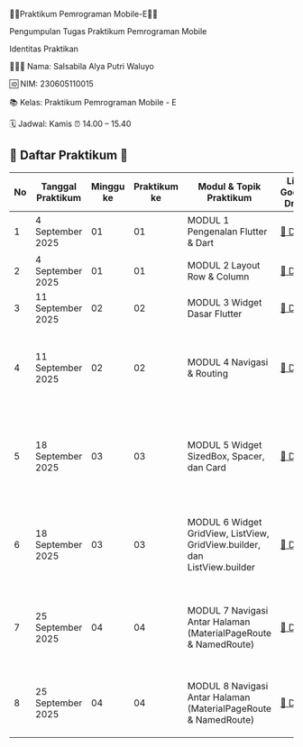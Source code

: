 🧸🎀Praktikum Pemrograman Mobile-E🍰🍓

Pengumpulan Tugas Praktikum Pemrograman Mobile


Identitas Praktikan

👩🏻‍💻 Nama: Salsabila Alya Putri Waluyo

🆔 NIM: 230605110015

📚 Kelas: Praktikum Pemrograman Mobile - E

🗓️ Jadwal: Kamis ⏰ 14.00 – 15.40

## 🌸 Daftar Praktikum 🌸

| No | Tanggal Praktikum | Minggu ke | Praktikum ke | Modul & Topik Praktikum | Link Google Drive | Link GitHub |
|----|-------------------|-----------|--------------|--------------------------|-------------------|-------------|
| 1  | 4 September 2025  | 01        | 01           | MODUL 1 Pengenalan Flutter & Dart | [📂 Drive](https://drive.google.com/file/d/1awuJkEVPECZQR3Obslwevs58WBeJDLZF/view?usp=sharing) | [💻 Introduction Flutter](https://github.com/SalsabilaAlya26/mobile-programming-practicum-pertemuan-1-modul-1-) |
| 2  | 4 September 2025  | 01        | 01           | MODUL 2 Layout Row & Column | [📂 Drive](https://drive.google.com/file/d/1B_EmaTQ-n8b961bV-kaM3ZucGRN5Bz3W/view?usp=sharing) | [💻 Row and Column](https://github.com/SalsabilaAlya26/mobile-programming-practicum-pertemuan-1-modul-2.git) |
| 3  | 11 September 2025 | 02        | 02           | MODUL 3 Widget Dasar Flutter | [📂 Drive](https://drive.google.com/file/d/1sNAgPhvgKRwecy9z8d53I_0gQ7jGEPMN/view?usp=drive_link) | [💻 Alignment](https://github.com/SalsabilaAlya26/mobile-programming-practicum-pertemuan-2-modul-1.git) |
| 4  | 11 September 2025 | 02        | 02           | MODUL 4 Navigasi & Routing | [📂 Drive](https://drive.google.com/file/d/1nvxgbSvFUk3QNZMSchW-m_drj28Y_oRC/view?usp=sharing) | [💻 Demo Flexible](https://github.com/SalsabilaAlya26/demo_flexible.git) <br> [💻 Expanded](https://github.com/SalsabilaAlya26/expanded.git) <br> [💻 Tugas Pemutar Musik](https://github.com/SalsabilaAlya26/mobile-programming-practicum-pertemuan-2-modul-2.git) |
| 5  | 18 September 2025 | 03        | 03           | MODUL 5 Widget SizedBox, Spacer, dan Card | [📂 Drive](https://drive.google.com/file/d/1va4am4MdsnSbFexuCqVqiea9azBf9tXT/view?usp=sharing) | [💻 Demo SizedBox](https://github.com/SalsabilaAlya26/demo.sizedbox.git) <br> [💻 Demo Card](https://github.com/SalsabilaAlya26/demo_card.git) <br> [💻 Tugas Pemutar Musik](https://github.com/SalsabilaAlya26/mobile-programming-practicum-pertemuan-3-modul-1.git) |
| 6  | 18 September 2025 | 03        | 03           | MODUL 6 Widget GridView, ListView, GridView.builder, dan ListView.builder | [📂 Drive](https://drive.google.com/file/d/1o6txcDuknyopv8NkYoDLJrGX2BAiH3DM/view?usp=sharing) | [💻 Demo Grid View](https://github.com/SalsabilaAlya26/demo_gridview.git) <br> [💻 Demo List View](https://github.com/SalsabilaAlya26/demo_listview.git) <br> [💻 Grid & ListView](https://github.com/SalsabilaAlya26/mobile-programming-practicum-pertemuan-3-modul-2.git) |
| 7  | 25 September 2025 | 04        | 04           | MODUL 7 Navigasi Antar Halaman (MaterialPageRoute & NamedRoute) | [📂 Drive](https://drive.google.com/file/d/1fUfVPDAJFL0TxQfaA7tiVS88lEWvjZmg/view?usp=sharing) | [💻 Demo Pageroute](https://github.com/SalsabilaAlya26/demo.navigasi.pageroute.git) <br> [💻 Demo Navigasi](https://github.com/SalsabilaAlya26/demo_navigasi_tugas2.git) <br> [💻 Tugas Navigasi](https://github.com/SalsabilaAlya26/mobile-programming-practicum-pertemuan-4-modul-1.git) |
| 8  | 25 September 2025 | 04        | 04           | MODUL 8 Navigasi Antar Halaman (MaterialPageRoute & NamedRoute) | [📂 Drive](https://drive.google.com/file/d/1FM8GJlgpGMBB3Hz45u2zCFrG6jkYXD1t/view?usp=sharing) | [💻 Demo NamedRoute](https://github.com/SalsabilaAlya26/demo.navigasi.namedroute.git) <br> [💻 Tugas Navigasi Argumen](https://github.com/SalsabilaAlya26/navigasi.argumen.git) |
